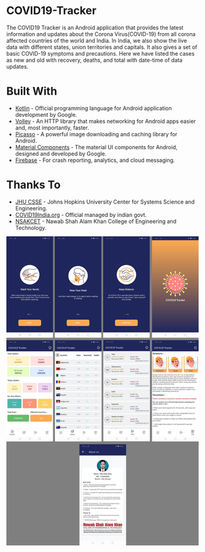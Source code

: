 # COVID19-Tracker
The COVID19 Tracker is an Android application that provides the latest information and updates about the Corona Virus(COVID-19) from all corona affected countries of the world and India. In India, we also show the live data with different states, union territories and capitals. It also gives a set of basic COVID-19 symptoms and precautions. Here we have listed the cases as new and old with recovery, deaths, and total with date-time of data updates.

<h1>Built With</h1>
<ul>
<li><a href="https://kotlinlang.org/">Kotlin</a> - Official programming language for Android application development by Google.</li>
<li><a href="https://github.com/google/volley">Volley</a> - An HTTP library that makes networking for Android apps easier and, most importantly, faster.</li>
<li><a href="https://square.github.io/picasso/">Picasso</a> - A powerful image downloading and caching library for Android.</li>
<li><a href="https://material.io/components">Material Components</a> - The material UI components for Android, designed and developed by Google.</li>
<li><a href="https://firebase.google.com/">Firebase</a> - For crash reporting, analytics, and cloud messaging.</li>
</ul>

<h1>Thanks To</h1>
<ul>
<li><a href="https://github.com/CSSEGISandData/COVID-19">JHU CSSE</a> - Johns Hopkins University Center for Systems Science and Engineering.</li>
<li><a href="https://api.covid19india.org/">COVID19India.org</a> - Official managed by indian govt.</li>
<li><a href="http://www.nsakcet.ac.in/">NSAKCET</a> - Nawab Shah Alam Khan College of Engineering and Technology.</li>
</ul>

![Image](screenshot.png)
